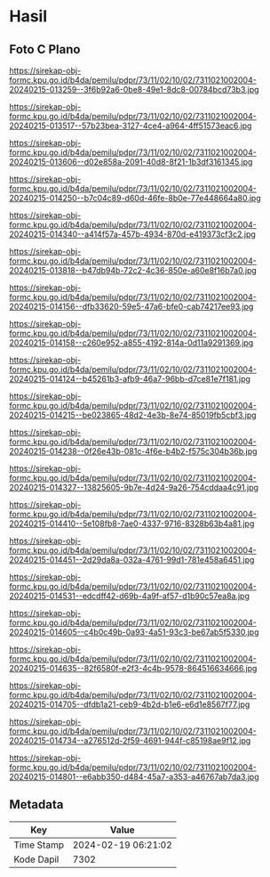 # Hasil

## Foto C Plano

https://sirekap-obj-formc.kpu.go.id/b4da/pemilu/pdpr/73/11/02/10/02/7311021002004-20240215-013259--3f6b92a6-0be8-49e1-8dc8-00784bcd73b3.jpg

https://sirekap-obj-formc.kpu.go.id/b4da/pemilu/pdpr/73/11/02/10/02/7311021002004-20240215-013517--57b23bea-3127-4ce4-a964-4ff51573eac6.jpg

https://sirekap-obj-formc.kpu.go.id/b4da/pemilu/pdpr/73/11/02/10/02/7311021002004-20240215-013606--d02e858a-2091-40d8-8f21-1b3df3161345.jpg

https://sirekap-obj-formc.kpu.go.id/b4da/pemilu/pdpr/73/11/02/10/02/7311021002004-20240215-014250--b7c04c89-d60d-46fe-8b0e-77e448664a80.jpg

https://sirekap-obj-formc.kpu.go.id/b4da/pemilu/pdpr/73/11/02/10/02/7311021002004-20240215-014340--a414f57a-457b-4934-870d-e419373cf3c2.jpg

https://sirekap-obj-formc.kpu.go.id/b4da/pemilu/pdpr/73/11/02/10/02/7311021002004-20240215-013818--b47db94b-72c2-4c36-850e-a60e8f16b7a0.jpg

https://sirekap-obj-formc.kpu.go.id/b4da/pemilu/pdpr/73/11/02/10/02/7311021002004-20240215-014156--dfb33620-59e5-47a6-bfe0-cab74217ee93.jpg

https://sirekap-obj-formc.kpu.go.id/b4da/pemilu/pdpr/73/11/02/10/02/7311021002004-20240215-014158--c260e952-a855-4192-814a-0d11a9291369.jpg

https://sirekap-obj-formc.kpu.go.id/b4da/pemilu/pdpr/73/11/02/10/02/7311021002004-20240215-014124--b45261b3-afb9-46a7-96bb-d7ce81e7f181.jpg

https://sirekap-obj-formc.kpu.go.id/b4da/pemilu/pdpr/73/11/02/10/02/7311021002004-20240215-014215--be023865-48d2-4e3b-8e74-85019fb5cbf3.jpg

https://sirekap-obj-formc.kpu.go.id/b4da/pemilu/pdpr/73/11/02/10/02/7311021002004-20240215-014238--0f26e43b-081c-4f6e-b4b2-f575c304b36b.jpg

https://sirekap-obj-formc.kpu.go.id/b4da/pemilu/pdpr/73/11/02/10/02/7311021002004-20240215-014327--13825605-9b7e-4d24-9a26-754cddaa4c91.jpg

https://sirekap-obj-formc.kpu.go.id/b4da/pemilu/pdpr/73/11/02/10/02/7311021002004-20240215-014410--5e108fb8-7ae0-4337-9716-8328b63b4a81.jpg

https://sirekap-obj-formc.kpu.go.id/b4da/pemilu/pdpr/73/11/02/10/02/7311021002004-20240215-014451--2d29da8a-032a-4761-99d1-781e458a6451.jpg

https://sirekap-obj-formc.kpu.go.id/b4da/pemilu/pdpr/73/11/02/10/02/7311021002004-20240215-014531--edcdff42-d69b-4a9f-af57-d1b90c57ea8a.jpg

https://sirekap-obj-formc.kpu.go.id/b4da/pemilu/pdpr/73/11/02/10/02/7311021002004-20240215-014605--c4b0c49b-0a93-4a51-93c3-be67ab5f5330.jpg

https://sirekap-obj-formc.kpu.go.id/b4da/pemilu/pdpr/73/11/02/10/02/7311021002004-20240215-014635--82f6580f-e2f3-4c4b-9578-864516634666.jpg

https://sirekap-obj-formc.kpu.go.id/b4da/pemilu/pdpr/73/11/02/10/02/7311021002004-20240215-014705--dfdb1a21-ceb9-4b2d-b1e6-e6d1e8567f77.jpg

https://sirekap-obj-formc.kpu.go.id/b4da/pemilu/pdpr/73/11/02/10/02/7311021002004-20240215-014734--a276512d-2f59-4691-944f-c85198ae9f12.jpg

https://sirekap-obj-formc.kpu.go.id/b4da/pemilu/pdpr/73/11/02/10/02/7311021002004-20240215-014801--e6abb350-d484-45a7-a353-a46767ab7da3.jpg


## Metadata

| Key        | Value               |
| ---------- | ------------------- |
| Time Stamp | 2024-02-19 06:21:02 |
| Kode Dapil | 7302                |



